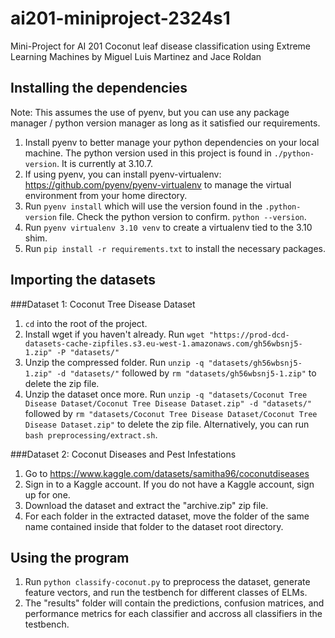 # ai201-miniproject-2324s1
Mini-Project for AI 201
Coconut leaf disease classification using Extreme Learning Machines
by Miguel Luis Martinez and Jace Roldan

## Installing the dependencies

Note: This assumes the use of pyenv, but you can use any package manager / python version manager as long as it satisfied our requirements.

1. Install pyenv to better manage your python dependencies on your local machine. The python version used in this project is found in `./python-version`. It is currently at 3.10.7.
2. If using pyenv, you can install pyenv-virtualenv: https://github.com/pyenv/pyenv-virtualenv to manage the virtual environment from your home directory.
3. Run `pyenv install` which will use the version found in the `.python-version` file. Check the python version to confirm. `python --version`.
4. Run `pyenv virtualenv 3.10 venv` to create a virtualenv tied to the 3.10 shim.
5. Run `pip install -r requirements.txt` to install the necessary packages.

## Importing the datasets
###Dataset 1: Coconut Tree Disease Dataset
1. `cd` into the root of the project.
2. Install wget if you haven't already. Run `wget "https://prod-dcd-datasets-cache-zipfiles.s3.eu-west-1.amazonaws.com/gh56wbsnj5-1.zip" -P "datasets/"`
3. Unzip the compressed folder. Run `unzip -q "datasets/gh56wbsnj5-1.zip" -d "datasets/"` followed by `rm "datasets/gh56wbsnj5-1.zip"` to delete the zip file.
4. Unzip the dataset once more. Run `unzip -q "datasets/Coconut Tree Disease Dataset/Coconut Tree Disease Dataset.zip" -d "datasets/"` followed by `rm "datasets/Coconut Tree Disease Dataset/Coconut Tree Disease Dataset.zip"` to delete the zip file.
Alternatively, you can run `bash preprocessing/extract.sh`.

###Dataset 2: Coconut Diseases and Pest Infestations
1. Go to https://www.kaggle.com/datasets/samitha96/coconutdiseases
2. Sign in to a Kaggle account. If you do not have a Kaggle account, sign up for one.
3. Download the dataset and extract the "archive.zip" zip file.
4. For each folder in the extracted dataset, move the folder of the same name contained inside that folder to the dataset root directory.
## Using the program
1. Run `python classify-coconut.py` to preprocess the dataset, generate feature vectors, and run the testbench for different classes of ELMs.
2. The "results" folder will contain the predictions, confusion matrices, and performance metrics for each classifier and accross all classifiers in the testbench.
